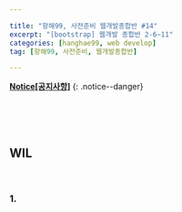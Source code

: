 ```yaml
--- 

title: "항해99, 사전준비 웹개발종합반 #14" 
excerpt: "[bootstrap] 웹개발 종합반 2-6~11" 
categories: [hanghae99, web develop]
tag: [항해99, 사전준비, 웹개발종합반] 

---
```


**[Notice[공지사항]](https://lilclown97.github.io/categories/#notice)**
{: .notice--danger}

<br><br><br>

## WIL 

<br>

### 1.